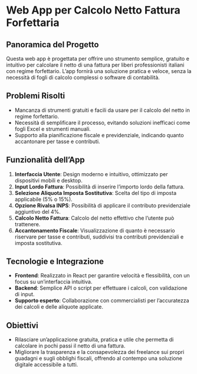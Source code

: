 # Web App per Calcolo Netto Fattura Forfettaria

## Panoramica del Progetto
Questa web app è progettata per offrire uno strumento semplice, gratuito e intuitivo per calcolare il netto di una fattura per liberi professionisti italiani con regime forfettario. L’app fornirà una soluzione pratica e veloce, senza la necessità di fogli di calcolo complessi o software di contabilità.

## Problemi Risolti
- Mancanza di strumenti gratuiti e facili da usare per il calcolo del netto in regime forfettario.
- Necessità di semplificare il processo, evitando soluzioni inefficaci come fogli Excel e strumenti manuali.
- Supporto alla pianificazione fiscale e previdenziale, indicando quanto accantonare per tasse e contributi.

## Funzionalità dell’App
1. **Interfaccia Utente**: Design moderno e intuitivo, ottimizzato per dispositivi mobili e desktop.
2. **Input Lordo Fattura**: Possibilità di inserire l’importo lordo della fattura.
3. **Selezione Aliquota Imposta Sostitutiva**: Scelta del tipo di imposta applicabile (5% o 15%).
4. **Opzione Rivalsa INPS**: Possibilità di applicare il contributo previdenziale aggiuntivo del 4%.
5. **Calcolo Netto Fattura**: Calcolo del netto effettivo che l’utente può trattenere.
6. **Accantonamento Fiscale**: Visualizzazione di quanto è necessario riservare per tasse e contributi, suddivisi tra contributi previdenziali e imposta sostitutiva.

## Tecnologie e Integrazione
- **Frontend**: Realizzato in React per garantire velocità e flessibilità, con un focus su un’interfaccia intuitiva.
- **Backend**: Semplice API o script per effettuare i calcoli, con validazione di input.
- **Supporto esperto**: Collaborazione con commercialisti per l’accuratezza dei calcoli e delle aliquote applicate.

## Obiettivi
- Rilasciare un’applicazione gratuita, pratica e utile che permetta di calcolare in pochi passi il netto di una fattura.
- Migliorare la trasparenza e la consapevolezza dei freelance sui propri guadagni e sugli obblighi fiscali, offrendo al contempo una soluzione digitale accessibile a tutti.